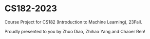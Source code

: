 # CS182-2023
Course Project for CS182 (Introduction to Machine Learning), 23Fall.

Proudly presented to you by Zhuo Diao, Zhihao Yang and Chaoer Ren!
